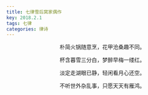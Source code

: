 ```yaml
---
title: 七律雪后窝家偶作
key: 2018.2.1
tags: 七律
categories: 律诗
---
```


<p align="center">朴简火锅随意烹，花甲沧桑趣不同。
</p>
<p align="center">杯含暮雪三分白，梦醉早梅一缕红。
</p>
<p align="center">淡定走湖眼已静，轻闲看月心还空。
</p>
<p align="center">不听世外杂乱事，只愿天天有雁鸿。
</p>
